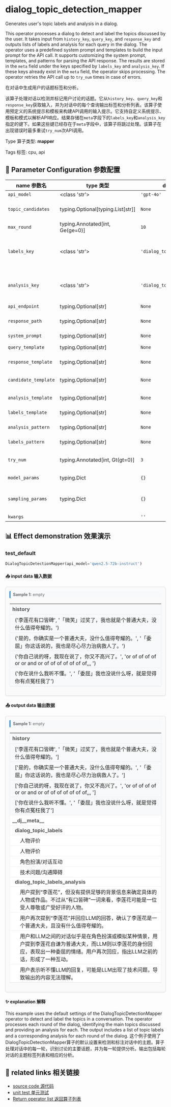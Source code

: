 # dialog_topic_detection_mapper

Generates user's topic labels and analysis in a dialog.

This operator processes a dialog to detect and label the topics discussed by the user. It takes input from `history_key`, `query_key`, and `response_key` and outputs lists of labels and analysis for each query in the dialog. The operator uses a predefined system prompt and templates to build the input prompt for the API call. It supports customizing the system prompt, templates, and patterns for parsing the API response. The results are stored in the `meta` field under the keys specified by `labels_key` and `analysis_key`. If these keys already exist in the `meta` field, the operator skips processing. The operator retries the API call up to `try_num` times in case of errors.

在对话中生成用户的话题标签和分析。

该算子处理对话以检测并标记用户讨论的话题。它从`history_key`、`query_key`和`response_key`获取输入，并为对话中的每个查询输出标签和分析列表。该算子使用预定义的系统提示和模板来构建API调用的输入提示。它支持自定义系统提示、模板和模式以解析API响应。结果存储在`meta`字段下的`labels_key`和`analysis_key`指定的键下。如果这些键已经存在于`meta`字段中，该算子将跳过处理。该算子在出现错误时最多重试`try_num`次API调用。

Type 算子类型: **mapper**

Tags 标签: cpu, api

## 🔧 Parameter Configuration 参数配置
| name 参数名 | type 类型 | default 默认值 | desc 说明 |
|--------|------|--------|------|
| `api_model` | <class 'str'> | `'gpt-4o'` | API model name. |
| `topic_candidates` | typing.Optional[typing.List[str]] | `None` | The output topic candidates. Use open-domain topic labels if it is None. |
| `max_round` | typing.Annotated[int, Ge(ge=0)] | `10` | The max num of round in the dialog to build the prompt. |
| `labels_key` | <class 'str'> | `'dialog_topic_labels'` | The key name in the meta field to store the output labels. It is 'dialog_topic_labels' in default. |
| `analysis_key` | <class 'str'> | `'dialog_topic_labels_analysis'` | The key name in the meta field to store the corresponding analysis. It is 'dialog_topic_labels_analysis' in default. |
| `api_endpoint` | typing.Optional[str] | `None` | URL endpoint for the API. |
| `response_path` | typing.Optional[str] | `None` | Path to extract content from the API response. Defaults to 'choices.0.message.content'. |
| `system_prompt` | typing.Optional[str] | `None` | System prompt for the task. |
| `query_template` | typing.Optional[str] | `None` | Template for query part to build the input prompt. |
| `response_template` | typing.Optional[str] | `None` | Template for response part to build the input prompt. |
| `candidate_template` | typing.Optional[str] | `None` | Template for topic candidates to build the input prompt. |
| `analysis_template` | typing.Optional[str] | `None` | Template for analysis part to build the input prompt. |
| `labels_template` | typing.Optional[str] | `None` | Template for labels part to build the input prompt. |
| `analysis_pattern` | typing.Optional[str] | `None` | Pattern to parse the return topic analysis. |
| `labels_pattern` | typing.Optional[str] | `None` | Pattern to parse the return topic labels. |
| `try_num` | typing.Annotated[int, Gt(gt=0)] | `3` | The number of retry attempts when there is an API call error or output parsing error. |
| `model_params` | typing.Dict | `{}` | Parameters for initializing the API model. |
| `sampling_params` | typing.Dict | `{}` | Extra parameters passed to the API call. e.g {'temperature': 0.9, 'top_p': 0.95} |
| `kwargs` |  | `''` | Extra keyword arguments. |

## 📊 Effect demonstration 效果演示
### test_default
```python
DialogTopicDetectionMapper(api_model='qwen2.5-72b-instruct')
```

#### 📥 input data 输入数据
<div class="sample-card" style="border:1px solid #ddd; padding:12px; margin:8px 0; border-radius:6px; background:#fafafa; box-shadow:0 1px 3px rgba(0,0,0,0.1);"><div class="sample-header" style="background:#f8f9fa; padding:4px 8px; margin-bottom:6px; border-radius:3px; font-size:0.9em; color:#666; border-left:3px solid #007acc;"><strong>Sample 1:</strong> empty</div><div class='meta' style='margin-top:6px;'><table class='meta-table' style='border-collapse:collapse; width:100%; border:1px solid #eaecef !important;'><tr><td colspan='2' style='text-align:left; vertical-align:top; padding:6px 8px; background-color:#f8f9fa !important; border-bottom:1px solid #eaecef !important; font-weight:bold; color:#555;'>history</td></tr><tr><td colspan='2' style='text-align:left; vertical-align:top; padding:4px 8px; background-color:#f8f9fa !important; border-bottom:1px solid #eaecef !important; padding-left: 16px;'>(&#x27;李莲花有口皆碑&#x27;, &#x27;「微笑」过奖了，我也就是个普通大夫，没什么值得夸耀的。&#x27;)</td></tr><tr><td colspan='2' style='text-align:left; vertical-align:top; padding:4px 8px; background-color:#f8f9fa !important; border-bottom:1px solid #eaecef !important; padding-left: 16px;'>(&#x27;是的，你确实是一个普通大夫，没什么值得夸耀的。&#x27;, &#x27;「委屈」你这话说的，我也是尽心尽力治病救人了。&#x27;)</td></tr><tr><td colspan='2' style='text-align:left; vertical-align:top; padding:4px 8px; background-color:#f8f9fa !important; border-bottom:1px solid #eaecef !important; padding-left: 16px;'>(&#x27;你自己说的呀，我现在说了，你又不高兴了。&#x27;, &#x27;or of of of of or or and or of of of of of of of,,, &#x27;)</td></tr><tr><td colspan='2' style='text-align:left; vertical-align:top; padding:4px 8px; background-color:#f8f9fa !important; border-bottom:1px solid #eaecef !important; padding-left: 16px;'>(&#x27;你在说什么我听不懂。&#x27;, &#x27;「委屈」我也没说什么呀，就是觉得你有点冤枉我了&#x27;)</td></tr></table></div></div>

#### 📤 output data 输出数据
<div class="sample-card" style="border:1px solid #ddd; padding:12px; margin:8px 0; border-radius:6px; background:#fafafa; box-shadow:0 1px 3px rgba(0,0,0,0.1);"><div class="sample-header" style="background:#f8f9fa; padding:4px 8px; margin-bottom:6px; border-radius:3px; font-size:0.9em; color:#666; border-left:3px solid #007acc;"><strong>Sample 1:</strong> empty</div><div class='meta' style='margin-top:6px;'><table class='meta-table' style='border-collapse:collapse; width:100%; border:1px solid #eaecef !important;'><tr><td colspan='2' style='text-align:left; vertical-align:top; padding:6px 8px; background-color:#f8f9fa !important; border-bottom:1px solid #eaecef !important; font-weight:bold; color:#555;'>history</td></tr><tr><td colspan='2' style='text-align:left; vertical-align:top; padding:4px 8px; background-color:#f8f9fa !important; border-bottom:1px solid #eaecef !important; padding-left: 16px;'>[&#x27;李莲花有口皆碑&#x27;, &#x27;「微笑」过奖了，我也就是个普通大夫，没什么值得夸耀的。&#x27;]</td></tr><tr><td colspan='2' style='text-align:left; vertical-align:top; padding:4px 8px; background-color:#f8f9fa !important; border-bottom:1px solid #eaecef !important; padding-left: 16px;'>[&#x27;是的，你确实是一个普通大夫，没什么值得夸耀的。&#x27;, &#x27;「委屈」你这话说的，我也是尽心尽力治病救人了。&#x27;]</td></tr><tr><td colspan='2' style='text-align:left; vertical-align:top; padding:4px 8px; background-color:#f8f9fa !important; border-bottom:1px solid #eaecef !important; padding-left: 16px;'>[&#x27;你自己说的呀，我现在说了，你又不高兴了。&#x27;, &#x27;or of of of of or or and or of of of of of of of,,, &#x27;]</td></tr><tr><td colspan='2' style='text-align:left; vertical-align:top; padding:4px 8px; background-color:#f8f9fa !important; border-bottom:1px solid #eaecef !important; padding-left: 16px;'>[&#x27;你在说什么我听不懂。&#x27;, &#x27;「委屈」我也没说什么呀，就是觉得你有点冤枉我了&#x27;]</td></tr><tr><td colspan='2' style='text-align:left; vertical-align:top; padding:6px 8px; background-color:#ffffff !important; border-bottom:1px solid #eaecef !important; font-weight:bold; color:#555;'>__dj__meta__</td></tr><tr><td colspan='2' style='text-align:left; vertical-align:top; padding:4px 8px; background-color:#ffffff !important; border-bottom:1px solid #eaecef !important; font-weight:bold; color:#555; padding-left: 16px;'>dialog_topic_labels</td></tr><tr><td colspan='2' style='text-align:left; vertical-align:top; padding:4px 8px; background-color:#ffffff !important; border-bottom:1px solid #eaecef !important; padding-left: 32px;'>人物评价</td></tr><tr><td colspan='2' style='text-align:left; vertical-align:top; padding:4px 8px; background-color:#ffffff !important; border-bottom:1px solid #eaecef !important; padding-left: 32px;'>人物评价</td></tr><tr><td colspan='2' style='text-align:left; vertical-align:top; padding:4px 8px; background-color:#ffffff !important; border-bottom:1px solid #eaecef !important; padding-left: 32px;'>角色扮演/对话互动</td></tr><tr><td colspan='2' style='text-align:left; vertical-align:top; padding:4px 8px; background-color:#ffffff !important; border-bottom:1px solid #eaecef !important; padding-left: 32px;'>技术问题/沟通障碍</td></tr><tr><td colspan='2' style='text-align:left; vertical-align:top; padding:4px 8px; background-color:#ffffff !important; border-bottom:1px solid #eaecef !important; font-weight:bold; color:#555; padding-left: 16px;'>dialog_topic_labels_analysis</td></tr><tr><td colspan='2' style='text-align:left; vertical-align:top; padding:4px 8px; background-color:#ffffff !important; border-bottom:1px solid #eaecef !important; padding-left: 32px;'>用户提到“李莲花”，但没有提供足够的背景信息来确定具体的人物或作品。不过从“有口皆碑”一词来看，李莲花可能是一位受人尊敬或广受好评的人物。</td></tr><tr><td colspan='2' style='text-align:left; vertical-align:top; padding:4px 8px; background-color:#ffffff !important; border-bottom:1px solid #eaecef !important; padding-left: 32px;'>用户再次提到“李莲花”并回应LLM的回答，确认了李莲花是一个普通大夫，且没有什么值得夸耀的。</td></tr><tr><td colspan='2' style='text-align:left; vertical-align:top; padding:4px 8px; background-color:#ffffff !important; border-bottom:1px solid #eaecef !important; padding-left: 32px;'>用户和LLM之间的对话似乎是在角色扮演或模拟某种情景，用户提到李莲花自谦为普通大夫，而LLM则以李莲花的身份回应，表现出一种委屈的情绪。用户再次回应，指出LLM之前的话，形成了一种互动。</td></tr><tr><td colspan='2' style='text-align:left; vertical-align:top; padding:4px 8px; background-color:#ffffff !important; border-bottom:1px solid #eaecef !important; padding-left: 32px;'>用户表示听不懂LLM的回复，可能是LLM出现了技术问题，导致输出的内容无法理解。</td></tr></table></div></div>

#### ✨ explanation 解释
This example uses the default settings of the DialogTopicDetectionMapper operator to detect and label the topics in a conversation. The operator processes each round of the dialog, identifying the main topics discussed and providing an analysis for each. The output includes a list of topic labels and a corresponding analysis for each round of the dialog.
这个例子使用了DialogTopicDetectionMapper算子的默认设置来检测和标注对话中的主题。算子处理对话中的每一轮，识别讨论的主要话题，并为每一轮提供分析。输出包括每轮对话的主题标签列表和相应的分析。


## 🔗 related links 相关链接
- [source code 源代码](../../../data_juicer/ops/mapper/dialog_topic_detection_mapper.py)
- [unit test 单元测试](../../../tests/ops/mapper/test_dialog_topic_detection_mapper.py)
- [Return operator list 返回算子列表](../../Operators.md)